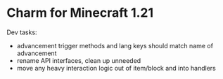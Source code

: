 # Charm for Minecraft 1.21

Dev tasks:
- advancement trigger methods and lang keys should match name of advancement
- rename API interfaces, clean up unneeded
- move any heavy interaction logic out of item/block and into handlers